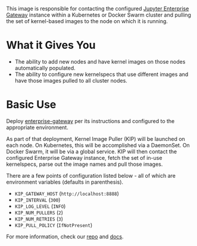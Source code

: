 This image is responsible for contacting the configured [Jupyter Enterprise Gateway](https://jupyter-enterprise-gateway.readthedocs.io/en/latest/) instance within a Kubernetes or Docker Swarm cluster and pulling the set of kernel-based images to the node on which it is running.

# What it Gives You

- The ability to add new nodes and have kernel images on those nodes automatically populated.
- The ability to configure new kernelspecs that use different images and have those images pulled to all cluster nodes.

# Basic Use

Deploy [enterprise-gateway](https://hub.docker.com/r/elyra/enterprise-gateway/) per its instructions and configured to the appropriate environment.

As part of that deployment, Kernel Image Puller (KIP) will be launched on each node. On Kubernetes, this will be accomplished via a DaemonSet. On Docker Swarm, it will be via a global service. KIP will then contact the configured Enterprise Gateway instance, fetch the set of in-use kernelspecs, parse out the image names and pull those images.

There are a few points of configuration listed below - all of which are environment variables (defaults in parenthesis).

- `KIP_GATEWAY_HOST` (`http://localhost:8888`)
- `KIP_INTERVAL` (`300`)
- `KIP_LOG_LEVEL` (`INFO`)
- `KIP_NUM_PULLERS` (`2`)
- `KIP_NUM_RETRIES` (`3`)
- `KIP_PULL_POLICY` (`IfNotPresent`)

For more information, check our [repo](https://github.com/jupyter-server/enterprise_gateway) and [docs](https://jupyter-enterprise-gateway.readthedocs.io/en/latest/).
